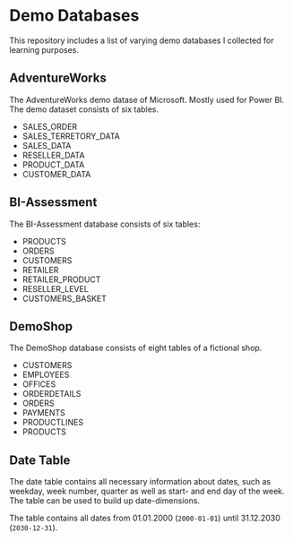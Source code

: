 # Demo Databases
This repository includes a list of varying demo databases I collected for learning purposes. 

## AdventureWorks
The AdventureWorks demo datase of Microsoft. Mostly used for Power BI. The demo dataset consists of six tables. 
- SALES_ORDER
- SALES_TERRETORY_DATA
- SALES_DATA
- RESELLER_DATA
- PRODUCT_DATA
- CUSTOMER_DATA

## BI-Assessment
The BI-Assessment database consists of six tables:
- PRODUCTS
- ORDERS
- CUSTOMERS
- RETAILER
- RETAILER_PRODUCT
- RESELLER_LEVEL
- CUSTOMERS_BASKET

## DemoShop 
The DemoShop database consists of eight tables of a fictional shop.
- CUSTOMERS
- EMPLOYEES
- OFFICES
- ORDERDETAILS
- ORDERS
- PAYMENTS
- PRODUCTLINES
- PRODUCTS

## Date Table
The date table contains all necessary information about dates, such as weekday, week number, quarter as well as start- and end day of the week. 
The table can be used to build up date-dimensions.

The table contains all dates from 01.01.2000 (`2000-01-01`) until 31.12.2030 (`2030-12-31`).